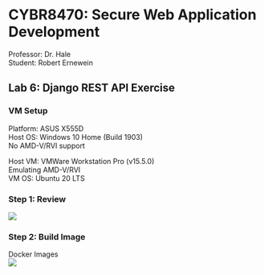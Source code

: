 # CYBR8470: Secure Web Application Development
Professor: Dr. Hale  
Student:   Robert Ernewein

## Lab 6: Django REST API Exercise  

### VM Setup

Platform: ASUS X555D  
Host OS: Windows 10 Home (Build 1903)  
No AMD-V/RVI support

Host VM: VMWare Workstation Pro (v15.5.0)  
Emulating AMD-V/RVI  
VM OS: Ubuntu 20 LTS


### Step 1: Review  

![](./images/Step-1.png)  

### Step 2: Build Image  

Docker Images   
![](./images/Step-2.png)


